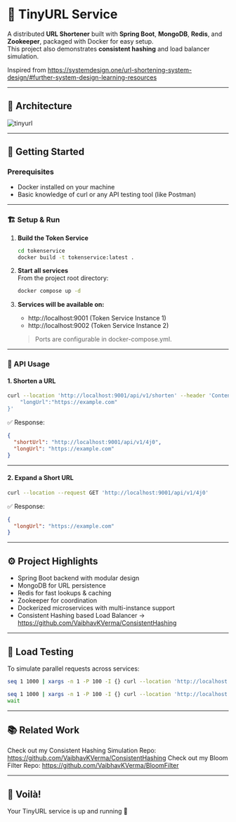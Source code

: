 # 🔗 TinyURL Service

A distributed **URL Shortener** built with **Spring Boot**, **MongoDB**, **Redis**, and **Zookeeper**, packaged with Docker for easy setup.  
This project also demonstrates **consistent hashing** and load balancer simulation.

Inspired from https://systemdesign.one/url-shortening-system-design/#further-system-design-learning-resources

---

## 📸 Architecture
![tinyurl](https://github.com/user-attachments/assets/b6f9dcba-11f0-4034-820f-a49bde732e76)

---

## 🚀 Getting Started

### Prerequisites
- Docker installed on your machine
- Basic knowledge of curl or any API testing tool (like Postman)

---

### 🏗️ Setup & Run

1. **Build the Token Service**
   ```bash
   cd tokenservice
   docker build -t tokenservice:latest .
   ```

2. **Start all services**  
   From the project root directory:
   ```bash
   docker compose up -d
   ```

3. **Services will be available on:**
    - http://localhost:9001 (Token Service Instance 1)
    - http://localhost:9002 (Token Service Instance 2)

   > Ports are configurable in docker-compose.yml.

---

### 🔑 API Usage

#### 1. Shorten a URL
```bash
curl --location 'http://localhost:9001/api/v1/shorten' --header 'Content-Type: application/json' --data '{
    "longUrl":"https://example.com"
}'
```

✅ Response:
```json
{
  "shortUrl": "http://localhost:9001/api/v1/4j0",
  "longUrl": "https://example.com"
}
```

---

#### 2. Expand a Short URL
```bash
curl --location --request GET 'http://localhost:9001/api/v1/4j0'
```

✅ Response:
```json
{
  "longUrl": "https://example.com"
}
```

---

## ⚙️ Project Highlights
- Spring Boot backend with modular design
- MongoDB for URL persistence
- Redis for fast lookups & caching
- Zookeeper for coordination
- Dockerized microservices with multi-instance support
- Consistent Hashing based Load Balancer → https://github.com/VaibhavKVerma/ConsistentHashing

---

## 🧪 Load Testing
To simulate parallel requests across services:

```bash
seq 1 1000 | xargs -n 1 -P 100 -I {} curl --location 'http://localhost:9001/api/v1/shorten'   --header 'Content-Type: application/json'   --data '{"longUrl":"https://example.com"}' &

seq 1 1000 | xargs -n 1 -P 100 -I {} curl --location 'http://localhost:9002/api/v1/shorten'   --header 'Content-Type: application/json'   --data '{"longUrl":"https://example.com"}' &
wait
```

---

## 📚 Related Work
Check out my Consistent Hashing Simulation Repo: https://github.com/VaibhavKVerma/ConsistentHashing
Check out my Bloom Filter Repo: https://github.com/VaibhavKVerma/BloomFilter

---

## 🎉 Voilà!
Your TinyURL service is up and running 🚀